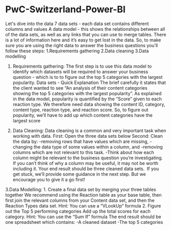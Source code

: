 # PwC-Switzerland-Power-BI

Let's dive into the data
7 data sets - each data set contains different columns and values
A data model - this shows the relationships between all of the data sets, as well as any links that you can use to merge tables.
There is a lot of information here and it’s easy to get lost in the data. So, to make sure you are using the right data to answer the business questions you’ll follow these steps:
1.Requirements gathering
2.Data cleaning
3.Data modelling

1. Requirements gathering: The first step is to use this data model to identify which datasets will be required to answer your business question - which is to to figure out the top 5 categories with the largest popularity.
Data sets - Quick Explanation
The brief carefully it states that the client wanted to see “An analysis of their content categories showing the top 5 categories with the largest popularity”.
As explained in the data model, popularity is quantified by the “Score” given to each reaction type.
We therefore need data showing the content ID, category, content type, reaction type, and reaction score.
So, to figure out popularity, we’ll have to add up which content categories have the largest score

2. Data Cleaning: Data cleaning is a common and very important task when working with data.
First: Open the three data sets below
Second: Clean the data by:
-removing rows that have values which are missing,
-changing the data type of some values within a column, and
-removing columns which are not relevant to this task.
-Think about how each column might be relevant to the business question you’re investigating. If you can’t think of why a column may be useful, it may not be worth including it.
Your end result should be three cleaned data sets. 
If you get stuck, we’ll provide some guidance in the next step. But we encourage you to give it a go first!

3.Data Modelling: 1. Create a final data set by merging your three tables together
We recommend using the Reaction table as your base table, then first join the relevant columns from your Content data set, and then the Reaction Types data set.
Hint: You can use a “VLookUp” formula
2. Figure out the Top 5 performing categories
Add up the total scores for each category.
Hint: You can use the “Sum If” formula
The end result should be one spreadsheet which contains:
-A cleaned dataset
-The top 5 categories
